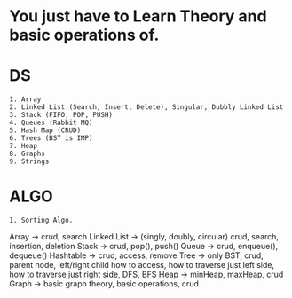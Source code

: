 # You just have to Learn Theory and basic operations of.

# DS

    1. Array
    2. Linked List (Search, Insert, Delete), Singular, Dubbly Linked List
    3. Stack (FIFO, POP, PUSH)
    4. Queues (Rabbit MQ)
    5. Hash Map (CRUD)
    6. Trees (BST is IMP)
    7. Heap
    8. Graphs
    9. Strings

# ALGO

    1. Sorting Algo.

Array -> crud, search
Linked List -> (singly, doubly, circular) crud, search, insertion, deletion
Stack -> crud, pop(), push()
Queue -> crud, enqueue(), dequeue()
Hashtable -> crud, access, remove
Tree -> only BST, crud, parent node, left/right child how to access, how to traverse just left side, how to traverse just right side, DFS, BFS
Heap -> minHeap, maxHeap, crud
Graph -> basic graph theory, basic operations, crud
